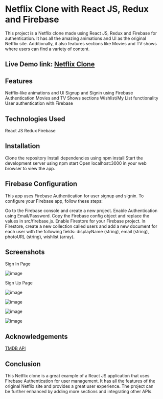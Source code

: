 # Netflix Clone with React JS, Redux and Firebase


This project is a Netflix clone made using React JS, Redux and Firebase for authentication. It has all the amazing animations and UI as the original Netflix site. Additionally, it also features sections like Movies and TV shows where users can find a variety of content.

## Live Demo link: [Netflix Clone](https://shubho-netflix.netlify.app/)

## Features


Netflix-like animations and UI
Signup and Signin using Firebase Authentication
Movies and TV Shows sections
Wishlist/My List functionality
User authentication with Firebase


## Technologies Used


React JS
Redux
Firebase


## Installation


Clone the repository
Install dependencies using npm install
Start the development server using npm start
Open localhost:3000 in your web browser to view the app.


## Firebase Configuration


This app uses Firebase Authentication for user signup and signin. To configure your Firebase app, follow these steps:


Go to the Firebase console and create a new project.
Enable Authentication using Email/Password.
Copy the Firebase config object and replace the values in src/firebase.js.
Enable Firestore for your Firebase project.
In Firestore, create a new collection called users and add a new document for each user with the following fields: displayName (string), email (string), photoURL (string), wishlist (array).


## Screenshots

Sign In Page

![image](https://user-images.githubusercontent.com/81776711/221105156-f6f6cc34-5992-4743-878b-461fe3837b86.png)


Sign Up Page

![image](https://user-images.githubusercontent.com/81776711/221105292-60256fee-7d7c-40e2-91b5-70eaf4fababe.png)

![image](https://user-images.githubusercontent.com/81776711/221105334-5e838f20-ccdb-445f-a006-33d64150d80e.png)

![image](https://user-images.githubusercontent.com/81776711/221105378-b12aa92a-0c6b-4545-85e4-85149ce30589.png)

![image](https://user-images.githubusercontent.com/81776711/221105420-931a94e0-a4cf-4aba-bf23-4df9c5bb65af.png)


## Acknowledgements

[TMDB API](https://www.themoviedb.org/documentation/api)


## Conclusion


This Netflix clone is a great example of a React JS application that uses Firebase Authentication for user management. It has all the features of the original Netflix site and provides a great user experience. The project can be further enhanced by adding more sections and integrating other APIs.
